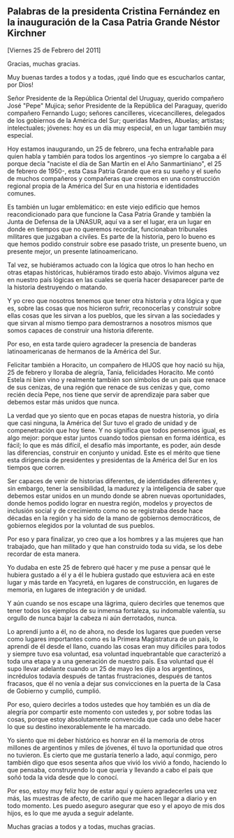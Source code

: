 Palabras de la presidenta Cristina Fernández en la inauguración de la Casa Patria Grande Néstor Kirchner
--------------------------------------------------------------------------------------------------------

[Viernes 25 de Febrero del 2011]

Gracias, muchas gracias.

Muy buenas tardes a todos y a todas, ¡qué lindo que es escucharlos
cantar, por Dios!

Señor Presidente de la República Oriental del Uruguay, querido compañero
José "Pepe" Mujica; señor Presidente de la República del Paraguay,
querido compañero Fernando Lugo; señores cancilleres, vicecancilleres,
delegados de los gobiernos de la América del Sur; queridas Madres,
Abuelas; artistas; intelectuales; jóvenes: hoy es un día muy especial,
en un lugar también muy especial.

Hoy estamos inaugurando, un 25 de febrero, una fecha entrañable para
quien habla y también para todos los argentinos -yo siempre lo cargaba a
él porque decía "naciste el día de San Martín en el Año Sanmartiniano",
el 25 de febrero de 1950-, esta Casa Patria Grande que era su sueño y el
sueño de muchos compañeros y compañeras que creemos en una construcción
regional propia de la América del Sur en una historia e identidades
comunes.

Es también un lugar emblemático: en este viejo edificio que hemos
reacondicionado para que funcione la Casa Patria Grande y también la
Junta de Defensa de la UNASUR, aquí va a ser el lugar, era un lugar en
donde en tiempos que no queremos recordar, funcionaban tribunales
militares que juzgaban a civiles. Es parte de la historia, pero lo bueno
es que hemos podido construir sobre ese pasado triste, un presente
bueno, un presente mejor, un presente latinoamericano.

Tal vez, se hubiéramos actuado con la lógica que otros lo han hecho en
otras etapas históricas, hubiéramos tirado esto abajo. Vivimos alguna
vez en nuestro país lógicas en las cuales se quería hacer desaparecer
parte de la historia destruyendo o matando.

Y yo creo que nosotros tenemos que tener otra historia y otra lógica y
que es, sobre las cosas que nos hicieron sufrir, reconocerlas y
construir sobre ellas cosas que les sirvan a los pueblos, que les sirvan
a las sociedades y que sirvan al mismo tiempo para demostrarnos a
nosotros mismos que somos capaces de construir una historia diferente.

Por eso, en esta tarde quiero agradecer la presencia de banderas
latinoamericanas de hermanos de la América del Sur.

Felicitar también a Horacito, un compañero de HIJOS que hoy nació su
hija, 25 de febrero y lloraba de alegría, Tania, felicidades Horacito.
Me contó Estela ni bien vino y realmente también son símbolos de un país
que renace de sus cenizas, de una región que renace de sus cenizas y
que, como recién decía Pepe, nos tiene que servir de aprendizaje para
saber que debemos estar más unidos que nunca.

La verdad que yo siento que en pocas etapas de nuestra historia, yo
diría que casi ninguna, la América del Sur tuvo el grado de unidad y de
compenetración que hoy tiene. Y no significa que todos pensemos igual,
es algo mejor: porque estar juntos cuando todos piensan en forma
idéntica, es fácil; lo que es más difícil, el desafío más importante, es
poder, aún desde las diferencias, construir en conjunto y unidad. Este
es el mérito que tiene esta dirigencia de presidentes y presidentas de
la América del Sur en los tiempos que corren.

Ser capaces de venir de historias diferentes, de identidades diferentes
y, sin embargo, tener la sensibilidad, la madurez y la inteligencia de
saber que debemos estar unidos en un mundo donde se abren nuevas
oportunidades, donde hemos podido lograr en nuestra región, modelos y
proyectos de inclusión social y de crecimiento como no se registraba
desde hace décadas en la región y ha sido de la mano de gobiernos
democráticos, de gobiernos elegidos por la voluntad de sus pueblos.

Por eso y para finalizar, yo creo que a los hombres y a las mujeres que
han trabajado, que han militado y que han construido toda su vida, se
los debe recordar de esta manera.

Yo dudaba en este 25 de febrero qué hacer y me puse a pensar qué le
hubiera gustado a él y a él le hubiera gustado que estuviera acá en este
lugar y más tarde en Yacyretá, en lugares de construcción, en lugares de
memoria, en lugares de integración y de unidad.

Y aún cuando se nos escape una lágrima, quiero decirles que tenemos que
tener todos los ejemplos de su inmensa fortaleza, su indomable valentía,
su orgullo de nunca bajar la cabeza ni aún derrotados, nunca.

Lo aprendí junto a él, no de ahora, no desde los lugares que pueden
verse como lugares importantes como es la Primera Magistratura de un
país, lo aprendí de él desde el llano, cuando las cosas eran muy
difíciles para todos y siempre tuvo esa voluntad, esa voluntad
inquebrantable que caracterizó a toda una etapa y a una generación de
nuestro país. Esa voluntad que él supo llevar adelante cuando un 25 de
mayo les dijo a los argentinos, incrédulos todavía después de tantas
frustraciones, después de tantos fracasos, que él no venía a dejar sus
convicciones en la puerta de la Casa de Gobierno y cumplió, cumplió.

Por eso, quiero decirles a todos ustedes que hoy también es un día de
alegría por compartir este momento con ustedes y, por sobre todas las
cosas, porque estoy absolutamente convencida que cada uno debe hacer lo
que su destino inexorablemente le ha marcado.

Yo siento que mi deber histórico es honrar en él la memoria de otros
millones de argentinos y miles de jóvenes, él tuvo la oportunidad que
otros no tuvieron. Es cierto que me gustaría tenerlo a lado, aquí
conmigo, pero también digo que esos sesenta años que vivió los vivió a
fondo, haciendo lo que pensaba, construyendo lo que quería y llevando a
cabo el país que soñó toda la vida desde que lo conocí.

Por eso, estoy muy feliz hoy de estar aquí y quiero agradecerles una vez
más, las muestras de afecto, de cariño que me hacen llegar a diario y en
todo momento. Les puedo aseguro asegurar que eso y el apoyo de mis dos
hijos, es lo que me ayuda a seguir adelante.

Muchas gracias a todos y a todas, muchas gracias.

